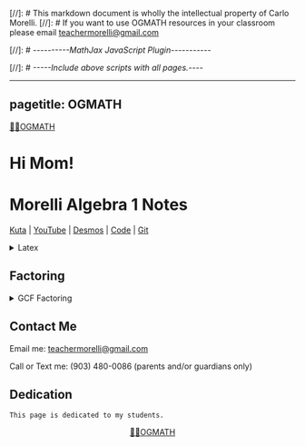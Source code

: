 [//]: # This markdown document is wholly the intellectual property of Carlo Morelli. 
[//]: # If you want to use OGMATH resources in your classroom please email teachermorelli@gmail.com


[//]: # *----------MathJax JavaScript Plugin-----------*

<script src="https://polyfill.io/v3/polyfill.min.js?features=es6"></script>
<script id="MathJax-script" async src="https://cdn.jsdelivr.net/npm/mathjax@3/es5/tex-mml-chtml.js"></script>

[//]: # *-----Include above scripts with all pages.----*

---
pagetitle: OGMATH
---

<a href="https://ogmath.com/index.php"><span>&#129497;&#127995;</span>OGMATH</a>

# Hi Mom!

# Morelli Algebra 1 Notes 

[Kuta](https://student.works.kutasoftware.com "Kuta Works Student Login") | [YouTube](https://www.youtube.com/c/AthenianStranger "Athenian Stranger YouTube Tutorial Videos") | [Desmos](https://bit.ly/desmos-test-mode-chrome-app "Desmos Test Mode Chrome App Extension") | [Code](https://ogmath.com/index.md "Markdown File for This Webpage") | [Git](https://github.com/ogmath/ "My GitHub Page")

<?php include ('desmos.html'); ?>

<?php include ('functions.html'); ?>

<?php include ('index2.php'); ?>

<details>
<summary>Latex</summary>
<p>

```mathjax
\begin{align*}
    a^m &= a^n \\
    \ln{\left(a^m \right)} &= \ln{\left(a^n\right)} \\
    \ln{(a)} \cdot m &= \ln{(a)} \cdot n \\
    \frac{\ln{(a)}}{\ln{(a)}} \cdot m &= \frac{\ln{(a)}}{\ln{(a)}} \cdot n \\
    \therefore m &= n
\end{align*}
```
</p>
</details>

</p>
</details>

## Factoring

<details>
<summary>GCF Factoring</summary>
<p>

###### Rule

You can rewrite $(a \cdot b + a \cdot c)$ as $a \cdot (b + c)$ by dividing both terms of the expression by the `greatest common factor` in the following manner: 

\begin{align*}
    (a \cdot b + a \cdot c) &=& \\ 
    &= a\left(\frac{a \cdot b}{a} + \frac{a \cdot c}{a}\right) \\ 
    &= a(b + c)
\end{align*}

> Divide all terms of the expression by the `GCF` or `greatest common factor` and set the `GCF` out to the left of the parentheses.

###### Examples

1. Given: $(4a + 4b)$ factor the expression using the `GCF`.

    <details><summary>Show/Hide Solution</summary>
    <p>
        \begin{align*}
            (4a + 4b) &=& \\ 
            &= 4\left(\frac{4a}{4} + \frac{4b}{4}\right) \\ 
            &= 4(a + b)
        \end{align*}
    </p>
    </details>

2. Given: $(21x^4 + 33x^5)$ factor the expression using the `GCF`.

    <details><summary>Show/Hide Solution</summary>
    <p>
        \begin{align*}
            (21x^4 + 33x^5) &=& \\
            &= 3x^4\left(\frac{21x^4}{3x^4} + \frac{33x^5}{3x^4}\right) \\
            &= 3x^4\left(\frac{21}{3}x^{4-4} + \frac{33}{3}x^{5-4}\right) \\
            &= 3x^4(7x^0 + 11x^1) \textrm{   Recall }x^0=1\textrm{ and  }x^1=x \therefore \\
            &= 3x^4(7 + 11x)
        \end{align*}
    </p>
    </details>

3. Given: $(5x + 15x^2)$ factor the expression using the `GCF`.

    <details><summary>Show/Hide Solution</summary>
    <p>
        \begin{align*}
            (5x + 15x^2) &=& \\
            &= \left(\frac{5x}{5x} + \frac{15x^2}{5x}\right) \\
            &= 5x\left(5^{1-1}x^{1-1} + \frac{15}{5}x^{2-1}\right) \\
            &= 5x\left(5^0x^0 + 3x^1\right) \textrm{   Recall } x^0=1 \textrm{ and  }x^1=x \therefore \\
            &= 5x\left(1 + 3x\right)
        \end{align*}
    </p>
    </details>

<details>
<summary>Markdown & Latex</summary>
<p>

```mathjax
## Factoring

<details>
<summary>GCF Factoring</summary>
<p>

###### Rule

You can rewrite $(a \cdot b + a \cdot c)$ as $a \cdot (b + c)$ by dividing both terms of the expression by the `greatest common factor` in the following manner: 

    \begin{align*}
        (a \cdot b + a \cdot c) &=& \textrm{ Given expression } \\ 
        &= \left(\frac{a \cdot b}{a} + \frac{a \cdot c}{a}\right) \textrm{Both terms divided by GCF of a} \\ 
        &= 4(a + b) \textrm{Expression is fully factored.}
    \end{align*}

> Divide all terms of the expression by the `GCF` or `greatest common factor` and set the `GCF` out to the left of the parentheses.

###### Examples

1. Given: $(4a + 4b)$ factor the expression using the `GCF`.

    <details><summary>Show/Hide Solution</summary>
    <p>
        \begin{align*}
            (4a + 4b) &=& \\ &= (\frac{4a}{4} + \frac{4b}{4}) \\ &= 4(a + b)
        \end{align*}
    </p>
    </details>
```
</p>
</details>

</p>
</details>



## Contact Me

Email me: <a href="mailto:teachermorelli@gmail.com">teachermorelli@gmail.com</a>

Call or Text me: (903) 480-0086 (parents and/or guardians only)

## Dedication

`This page is dedicated to my students.`

<center><a href="https://ogmath.com/index.php"><span>&#129497;&#127995;</span>OGMATH</a><center>
